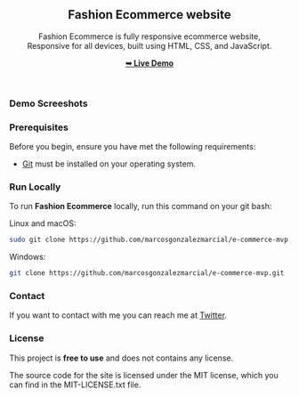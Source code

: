 <div align="center">
<!--   
  ![GitHub repo size](https://img.shields.io/github/repo-size/codewithsadee/casmart)
  ![GitHub stars](https://img.shields.io/github/stars/codewithsadee/casmart?style=social)
  ![GitHub forks](https://img.shields.io/github/forks/codewithsadee/casmart?style=social)
  [![Twitter Follow](https://img.shields.io/twitter/follow/codewithsadee?style=social)](https://twitter.com/intent/follow?screen_name=codewithsadee)
  [![YouTube Video Views](https://img.shields.io/youtube/views/_NcyQawah6w?style=social)](https://youtu.be/_NcyQawah6w) -->

  <br />
  <br />
  
  <!-- <img src="./readme-images/project-logo.png" /> -->

  <h2 align="center">Fashion Ecommerce website</h2>

Fashion Ecommerce is fully responsive ecommerce website, <br />Responsive for all devices, built using HTML, CSS, and JavaScript.

<a href="#"><strong>➥ Live Demo</strong></a>

</div>

<br />

### Demo Screeshots

<!-- ![Casmart Desktop Demo](./readme-images/desktop.png "Desktop Demo") -->

### Prerequisites

Before you begin, ensure you have met the following requirements:

- [Git](https://git-scm.com/downloads "Download Git") must be installed on your operating system.

### Run Locally

To run **Fashion Ecommerce** locally, run this command on your git bash:

Linux and macOS:

```bash
sudo git clone https://github.com/marcosgonzalezmarcial/e-commerce-mvp.git
```

Windows:

```bash
git clone https://github.com/marcosgonzalezmarcial/e-commerce-mvp.git
```

### Contact

If you want to contact with me you can reach me at [Twitter](https://www.twitter.com/marcos_gonmarc).

### License

This project is **free to use** and does not contains any license.

The source code for the site is licensed under the MIT license, which you can find in the MIT-LICENSE.txt file.
